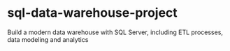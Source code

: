 # sql-data-warehouse-project
Build a modern data warehouse with SQL Server, including ETL processes, data modeling and analytics
